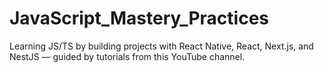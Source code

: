 # JavaScript_Mastery_Practices
 Learning JS/TS by building projects with React Native, React, Next.js, and NestJS — guided by tutorials from this YouTube channel.

